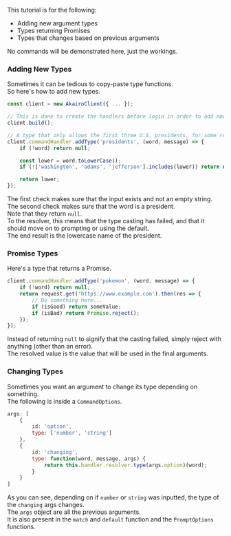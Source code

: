 This tutorial is for the following:

- Adding new argument types
- Types returning Promises
- Types that changes based on previous arguments

No commands will be demonstrated here, just the workings.  

### Adding New Types

Sometimes it can be tedious to copy-paste type functions.  
So here's how to add new types.  

```js
const client = new AkairoClient({ ... });

// This is done to create the handlers before login in order to add new types.
client.build();

// A type that only allows the first three U.S. presidents, for some reason.
client.commandHandler.addType('presidents', (word, message) => {
    if (!word) return null;

    const lower = word.toLowerCase();
    if (!['washington', 'adams', 'jefferson'].includes(lower)) return null;

    return lower;
});
```

The first check makes sure that the input exists and not an empty string.  
The second check makes sure that the word is a president.  
Note that they return `null`.  
To the resolver, this means that the type casting has failed, and that it should move on to prompting or using the default.  
The end result is the lowercase name of the president.  

### Promise Types

Here's a type that returns a Promise.  

```js
client.commandHandler.addType('pokemon', (word, message) => {
    if (!word) return null;
    return request.get('https://www.example.com').then(res => {
        // Do something here...
        if (isGood) return someValue;
        if (isBad) return Promise.reject();
    });
});
```

Instead of returning `null` to signify that the casting failed, simply reject with anything (other than an error).  
The resolved value is the value that will be used in the final arguments.  

### Changing Types

Sometimes you want an argument to change its type depending on something.  
The following is inside a `CommandOptions`.  

```js
args: [
    {
        id: 'option',
        type: ['number', 'string']
    },
    {
        id: 'changing',
        type: function(word, message, args) {
            return this.handler.resolver.type(args.option)(word);
        }
    }
]
```

As you can see, depending on if `number` or `string` was inputted, the type of the `changing` args changes.  
The `args` object are all the previous arguments.  
It is also present in the `match` and `default` function and the `PromptOptions` functions.  
